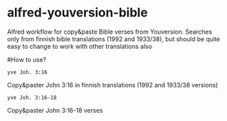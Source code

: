 # alfred-youversion-bible
Alfred workflow for copy&amp;paste Bible verses from Youversion. Searches only from finnish bible translations (1992 and 1933/38), but should be quite easy to change to work with other translations also

#How to use?
```
yve Joh. 3:16 
```
Copy&paster John 3:16 in finnish translations (1992 and 1933/38 versions)

```
yve Joh. 3:16-18 
```
Copy&paster John 3:16-18 verses

